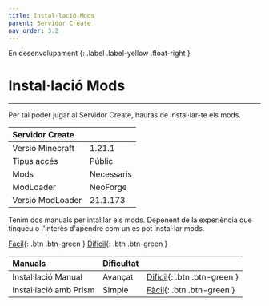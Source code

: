 ```yaml
---
title: Instal·lació Mods
parent: Servidor Create
nav_order: 3.2
---
```


En desenvolupament 
{: .label .label-yellow .float-right }
# Instal·lació Mods

---
Per tal poder jugar al Servidor Create, hauras de instal·lar-te els mods.

| Servidor Create       |               |
| :---------------------|:--------------|
| Versió Minecraft      | 1.21.1        |
| Tipus accés           | Públic        |
| Mods                  | Necessaris    |
| ModLoader             | NeoForge      |
| Versió ModLoader      | 21.1.173      |

Tenim dos manuals per intal·lar els mods. Depenent de la experiència que tingueu o l'interès d'apendre com un es pot instal·lar mods.


[Fàcil](instalacio_facil.md){: .btn .btn-green }
[Difícil](instalacio_facil.md){: .btn .btn-green }

| Manuals                | Dificultat    |         |
| :----------------------|:--------------|:--------------|
| Instal·lació Manual    | Avançat       | [Difícil](instalacio_facil.md){: .btn .btn-green } |
| Instal·lació amb Prism | Simple        | [Fàcil](instalacio_facil.md){: .btn .btn-green } |